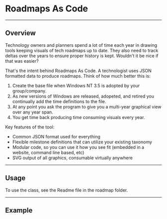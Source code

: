 # Roadmaps As Code
---
## Overview
Technology owners and planners spend a lot of time each year in drawing tools keeping visuals of tech roadmaps up to date. They also need to track deltas over the years to ensure proper history is kept. Wouldn't it be nice if that was easier?

That's the intent behind Roadmaps As Code.  A technologist uses JSON formatted data to produce roadmaps.  Think of how much better this is:
1. Create the base file when Windows NT 3.5 is adopted by your group/company.
2. As new versions of Windows are released, adopeted, and retired you continually add the time definitions to the file.
3. At any point you ask the program to give you a multi-year graphical view over any year span.
4. You get time back producing time consuming visuals every year.

Key features of the tool:
* Common JSON format used for everything
* Flexible milestone definitions that can utilize your existing taxonomy
* Modular code, so you can use it how you see fit (embedded in a website, command line based, etc)
* SVG output of all graphics, consumable virtually anywhere

---
## Usage
To use the class, see the Readme file in the roadmap folder.

---
## Example